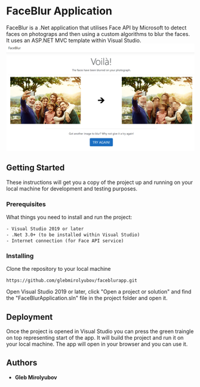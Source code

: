 # FaceBlur Application

FaceBlur is a .Net application that utilises Face API by Microsoft to detect faces on photograps and then using a custom algorithms to blur the faces. It uses an ASP.NET MVC template within Visual Studio.
![alt text](https://raw.githubusercontent.com/glebmirolyubov/faceblurapp/master/GitImage.png)

## Getting Started

These instructions will get you a copy of the project up and running on your local machine for development and testing purposes.

### Prerequisites

What things you need to install and run the project:

```
- Visual Studio 2019 or later
- .Net 3.0+ (to be installed within Visual Studio)
- Internet connection (for Face API service)
```

### Installing

Clone the repository to your local machine

```
https://github.com/glebmirolyubov/faceblurapp.git
```

Open Visual Studio 2019 or later, click "Open a project or solution" and find the "FaceBlurApplication.sln" file in the project folder and open it.

## Deployment

Once the project is opened in Visual Studio you can press the green traingle on top representing start of the app. It will build the project and run it on your local machine. The app will open in your browser and you can use it.

## Authors

* **Gleb Mirolyubov**
